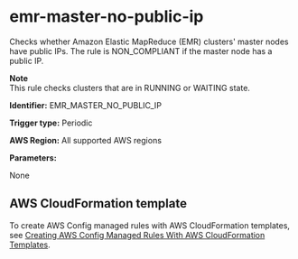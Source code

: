 # emr\-master\-no\-public\-ip<a name="emr-master-no-public-ip"></a>

Checks whether Amazon Elastic MapReduce \(EMR\) clusters' master nodes have public IPs\. The rule is NON\_COMPLIANT if the master node has a public IP\.

**Note**  
This rule checks clusters that are in RUNNING or WAITING state\.

**Identifier:** EMR\_MASTER\_NO\_PUBLIC\_IP

**Trigger type:** Periodic

**AWS Region:** All supported AWS regions 

**Parameters:**

None  

## AWS CloudFormation template<a name="w4aac13c29c17d151c17"></a>

To create AWS Config managed rules with AWS CloudFormation templates, see [Creating AWS Config Managed Rules With AWS CloudFormation Templates](aws-config-managed-rules-cloudformation-templates.md)\.